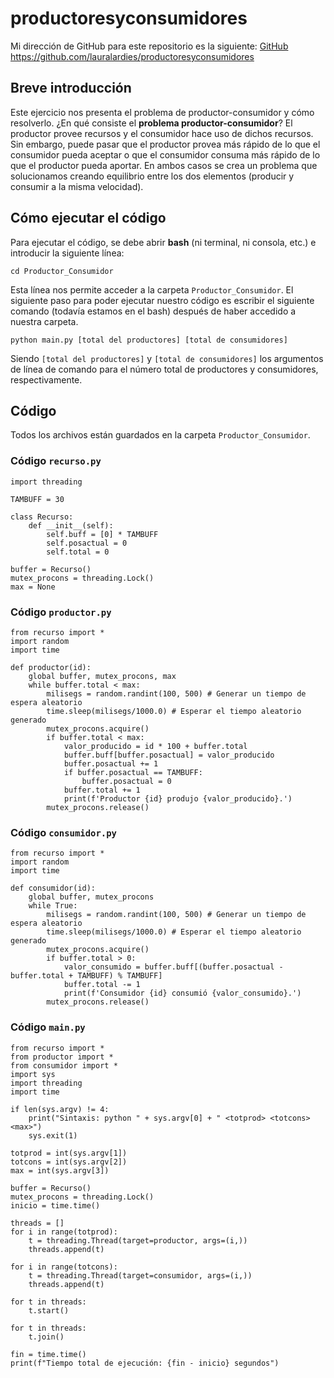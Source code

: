 # productoresyconsumidores

Mi dirección de GitHub para este repositorio es la siguiente: [GitHub](https://github.com/lauralardies/productoresyconsumidores)
https://github.com/lauralardies/productoresyconsumidores

## Breve introducción
Este ejercicio nos presenta el problema de productor-consumidor y cómo resolverlo.
¿En qué consiste el **problema productor-consumidor**?
El productor provee recursos y el consumidor hace uso de dichos recursos. Sin embargo, puede pasar que el productor provea más rápido de lo que el consumidor pueda aceptar o que el consumidor consuma más rápido de lo que el productor pueda aportar. En ambos casos se crea un problema que solucionamos creando equilibrio entre los dos elementos (producir y consumir a la misma velocidad).

## Cómo ejecutar el código
Para ejecutar el código, se debe abrir **bash** (ni terminal, ni consola, etc.) e introducir la siguiente línea:
```
cd Productor_Consumidor
```
Esta línea nos permite acceder a la carpeta `Productor_Consumidor`.
El siguiente paso para poder ejecutar nuestro código es escribir el siguiente comando (todavía estamos en el bash) después de haber accedido a nuestra carpeta.
```
python main.py [total del productores] [total de consumidores]
```
Siendo `[total del productores]` y `[total de consumidores]` los argumentos de línea de comando para el número total de productores y consumidores, respectivamente.

## Código
Todos los archivos están guardados en la carpeta `Productor_Consumidor`.

### Código `recurso.py`
```
import threading

TAMBUFF = 30

class Recurso:
    def __init__(self):
        self.buff = [0] * TAMBUFF
        self.posactual = 0
        self.total = 0

buffer = Recurso()
mutex_procons = threading.Lock()
max = None
```

### Código `productor.py`
```
from recurso import *
import random
import time

def productor(id):
    global buffer, mutex_procons, max
    while buffer.total < max:
        milisegs = random.randint(100, 500) # Generar un tiempo de espera aleatorio
        time.sleep(milisegs/1000.0) # Esperar el tiempo aleatorio generado
        mutex_procons.acquire()
        if buffer.total < max:
            valor_producido = id * 100 + buffer.total
            buffer.buff[buffer.posactual] = valor_producido
            buffer.posactual += 1
            if buffer.posactual == TAMBUFF:
                buffer.posactual = 0
            buffer.total += 1
            print(f'Productor {id} produjo {valor_producido}.')
        mutex_procons.release()
```

### Código `consumidor.py`
```
from recurso import *
import random
import time

def consumidor(id):
    global buffer, mutex_procons
    while True:
        milisegs = random.randint(100, 500) # Generar un tiempo de espera aleatorio
        time.sleep(milisegs/1000.0) # Esperar el tiempo aleatorio generado
        mutex_procons.acquire()
        if buffer.total > 0:
            valor_consumido = buffer.buff[(buffer.posactual - buffer.total + TAMBUFF) % TAMBUFF]
            buffer.total -= 1
            print(f'Consumidor {id} consumió {valor_consumido}.')
        mutex_procons.release()
```

### Código `main.py`
```
from recurso import *
from productor import *
from consumidor import *
import sys
import threading
import time

if len(sys.argv) != 4:
    print("Sintaxis: python " + sys.argv[0] + " <totprod> <totcons> <max>")
    sys.exit(1)

totprod = int(sys.argv[1])
totcons = int(sys.argv[2])
max = int(sys.argv[3])

buffer = Recurso()
mutex_procons = threading.Lock()
inicio = time.time()

threads = []
for i in range(totprod):
    t = threading.Thread(target=productor, args=(i,))
    threads.append(t)

for i in range(totcons):
    t = threading.Thread(target=consumidor, args=(i,))
    threads.append(t)

for t in threads:
    t.start()

for t in threads:
    t.join()

fin = time.time()
print(f"Tiempo total de ejecución: {fin - inicio} segundos")
```
